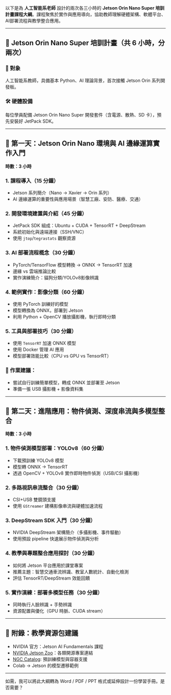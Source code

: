 以下是為 **人工智能系老師** 設計的兩次各三小時的 **Jetson Orin Nano Super 培訓計畫課程大綱**。課程聚焦於實作與應用導向，協助教師理解硬體架構、軟體平台、AI部署流程與教學整合應用。

---

## 🧠 Jetson Orin Nano Super 培訓計畫（共 6 小時，分兩次）

### 🎯 對象

人工智能系教師，具備基本 Python、AI 理論背景，首次接觸 Jetson Orin 系列開發板。

### 🛠 硬體設備

每位學員配備 Jetson Orin Nano Super 開發套件（含電源、散熱、SD 卡），預先安裝好 JetPack SDK。

---

## 📅 第一天：**Jetson Orin Nano 環境與 AI 邊緣運算實作入門**

**時數：3 小時**

### 1. 課程導入（15 分鐘）

* Jetson 系列簡介（Nano → Xavier → Orin 系列）
* AI 邊緣運算的重要性與應用場景（智慧工廠、安防、醫療、交通）

### 2. 開發環境建置與介紹（45 分鐘）

* JetPack SDK 組成：Ubuntu + CUDA + TensorRT + DeepStream
* 系統初始化與遠端連接（SSH/VNC）
* 使用 `jtop`/`tegrastats` 觀察資源

### 3. AI 部署流程概念（30 分鐘）

* PyTorch/TensorFlow 模型轉換 → ONNX → TensorRT 加速
* 邊緣 vs 雲端推論比較
* 實作演練簡介：貓狗分類/YOLOv8影像辨識

### 4. 範例實作：影像分類（60 分鐘）

* 使用 PyTorch 訓練好的模型
* 模型轉換為 ONNX，部署到 Jetson
* 利用 Python + OpenCV 播放攝影機，執行即時分類

### 5. 工具與部署技巧（30 分鐘）

* 使用 `TensorRT` 加速 ONNX 模型
* 使用 Docker 管理 AI 應用
* 模型部署效能比較（CPU vs GPU vs TensorRT）

### 🧪 作業建議：

* 嘗試自行訓練簡單模型，轉成 ONNX 並部署至 Jetson
* 準備一張 USB 攝影機 + 影像資料集

---

## 📅 第二天：**進階應用：物件偵測、深度串流與多模型整合**

**時數：3 小時**

### 1. 物件偵測模型部署：YOLOv8（60 分鐘）

* 下載預訓練 YOLOv8 模型
* 模型轉 ONNX → TensorRT
* 透過 OpenCV + YOLOv8 實作即時物件偵測（USB/CSI 攝影機）

### 2. 多路視訊串流整合（30 分鐘）

* CSI+USB 雙鏡頭支援
* 使用 `GStreamer` 建構影像串流與硬體加速流程

### 3. DeepStream SDK 入門（30 分鐘）

* NVIDIA DeepStream 架構簡介（多攝影機、事件驅動）
* 使用預設 pipeline 快速展示物件偵測與分析

### 4. 教學與專題整合應用探討（30 分鐘）

* 如何將 Jetson 平台應用於課堂專案
* 推薦主題：智慧交通車流辨識、教室人數統計、自動化檢測
* 評估 TensorRT/DeepStream 效能回饋

### 5. 實作演練：部署多模型任務（30 分鐘）

* 同時執行人臉辨識 + 手勢辨識
* 資源配置與優化（GPU 時脈、CUDA stream）

---

## 📘 附錄：教學資源包建議

* NVIDIA 官方：Jetson AI Fundamentals 課程
* [NVIDIA Jetson Zoo](https://elinux.org/Jetson_Zoo)：各類開源專案連結
* [NGC Catalog](https://ngc.nvidia.com/): 預訓練模型與容器支援
* Colab → Jetson 的模型遷移範例

---

如需，我可以將此大綱轉為 Word / PDF / PPT 格式或延伸設計一份學習手冊。是否需要？
